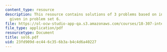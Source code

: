 ```yaml
---
content_type: resource
description: This resource contains solutions of 3 problems based on integral equations
  given in problem set 6.
file: https://ol-ocw-studio-app-qa.s3.amazonaws.com/courses/18-307-integral-equations-spring-2006/23fd909dec446c356b3ab4c4d6a40227_sol6.pdf
file_type: application/pdf
resourcetype: Document
title: sol6.pdf
uid: 23fd909d-ec44-6c35-6b3a-b4c4d6a40227
---
```

